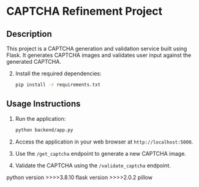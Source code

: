 # CAPTCHA Refinement Project

## Description
This project is a CAPTCHA generation and validation service built using Flask. It generates CAPTCHA images and validates user input against the generated CAPTCHA.


2. Install the required dependencies:
   ```bash
   pip install -r requirements.txt
   ```

## Usage Instructions
1. Run the application:
   ```bash
   python backend/app.py
   ```

2. Access the application in your web browser at `http://localhost:5000`.

3. Use the `/get_captcha` endpoint to generate a new CAPTCHA image.

4. Validate the CAPTCHA using the `/validate_captcha` endpoint.

python version >>>>3.8.10
flask version  >>>>2.0.2
pillow